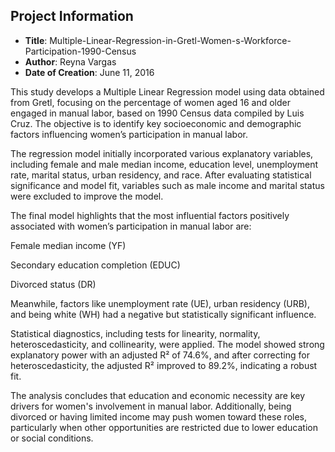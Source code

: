 ## Project Information
- **Title**: Multiple-Linear-Regression-in-Gretl-Women-s-Workforce-Participation-1990-Census
- **Author**: Reyna Vargas
- **Date of Creation**: June 11, 2016

This study develops a Multiple Linear Regression model using data obtained from Gretl, focusing on the percentage of women aged 16 and older engaged in manual labor, based on 1990 Census data compiled by Luis Cruz. The objective is to identify key socioeconomic and demographic factors influencing women’s participation in manual labor.

The regression model initially incorporated various explanatory variables, including female and male median income, education level, unemployment rate, marital status, urban residency, and race. After evaluating statistical significance and model fit, variables such as male income and marital status were excluded to improve the model.

The final model highlights that the most influential factors positively associated with women’s participation in manual labor are:

Female median income (YF)

Secondary education completion (EDUC)

Divorced status (DR)

Meanwhile, factors like unemployment rate (UE), urban residency (URB), and being white (WH) had a negative but statistically significant influence.

Statistical diagnostics, including tests for linearity, normality, heteroscedasticity, and collinearity, were applied. The model showed strong explanatory power with an adjusted R² of 74.6%, and after correcting for heteroscedasticity, the adjusted R² improved to 89.2%, indicating a robust fit.

The analysis concludes that education and economic necessity are key drivers for women's involvement in manual labor. Additionally, being divorced or having limited income may push women toward these roles, particularly when other opportunities are restricted due to lower education or social conditions.
